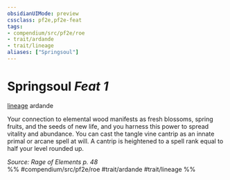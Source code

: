 ```yaml
---
obsidianUIMode: preview
cssclass: pf2e,pf2e-feat
tags:
- compendium/src/pf2e/roe
- trait/ardande
- trait/lineage
aliases: ["Springsoul"]
---
```

# Springsoul  *Feat 1*  
[lineage](lineage-apg.md "Lineage  Trait")  ardande  


Your connection to elemental wood manifests as fresh blossoms, spring fruits, and the seeds of new life, and you harness this power to spread vitality and abundance. You can cast the tangle vine cantrip as an innate primal or arcane spell at will. A cantrip is heightened to a spell rank equal to half your level rounded up.

*Source: Rage of Elements p. 48*  
%% #compendium/src/pf2e/roe #trait/ardande #trait/lineage %%